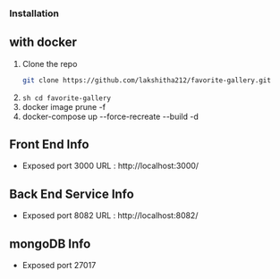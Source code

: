 ### Installation
## with docker

1. Clone the repo
   ```sh
   git clone https://github.com/lakshitha212/favorite-gallery.git
   ```
2. ```sh cd favorite-gallery ```
3. docker image prune -f
4. docker-compose up --force-recreate --build -d


## Front End Info

- Exposed port 3000
  URL : http://localhost:3000/

## Back End Service Info

- Exposed port 8082
  URL : http://localhost:8082/

## mongoDB Info

- Exposed port 27017